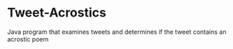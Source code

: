 # Tweet-Acrostics
Java program that examines tweets and determines if the tweet contains an acrostic poem
